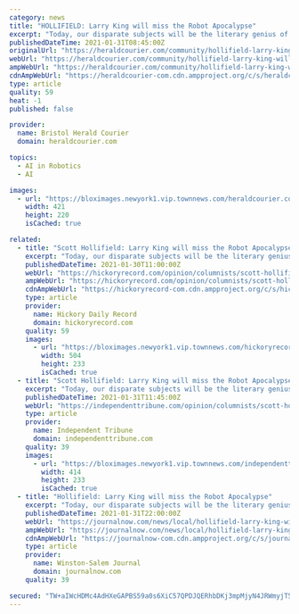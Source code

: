 ```yaml
---
category: news
title: "HOLLIFIELD: Larry King will miss the Robot Apocalypse"
excerpt: "Today, our disparate subjects will be the literary genius of the late Larry King and the inevitable end of the world as we know it brought about by killer robots."
publishedDateTime: 2021-01-31T08:45:00Z
originalUrl: "https://heraldcourier.com/community/hollifield-larry-king-will-miss-the-robot-apocalypse/article_0eb64c84-7593-53b2-9aab-cc89f63f0239.html"
webUrl: "https://heraldcourier.com/community/hollifield-larry-king-will-miss-the-robot-apocalypse/article_0eb64c84-7593-53b2-9aab-cc89f63f0239.html"
ampWebUrl: "https://heraldcourier.com/community/hollifield-larry-king-will-miss-the-robot-apocalypse/article_0eb64c84-7593-53b2-9aab-cc89f63f0239.amp.html"
cdnAmpWebUrl: "https://heraldcourier-com.cdn.ampproject.org/c/s/heraldcourier.com/community/hollifield-larry-king-will-miss-the-robot-apocalypse/article_0eb64c84-7593-53b2-9aab-cc89f63f0239.amp.html"
type: article
quality: 59
heat: -1
published: false

provider:
  name: Bristol Herald Courier
  domain: heraldcourier.com

topics:
  - AI in Robotics
  - AI

images:
  - url: "https://bloximages.newyork1.vip.townnews.com/heraldcourier.com/content/tncms/assets/v3/editorial/1/f3/1f39f51e-b959-11e8-aa23-5b9e7b3fa293/5b9dc17bef052.image.jpg"
    width: 421
    height: 220
    isCached: true

related:
  - title: "Scott Hollifield: Larry King will miss the Robot Apocalypse"
    excerpt: "Today, our disparate subjects will be the literary genius of the late Larry King and the inevitable end of the world as we know it brought about by killer robots."
    publishedDateTime: 2021-01-30T11:00:00Z
    webUrl: "https://hickoryrecord.com/opinion/columnists/scott-hollifield-larry-king-will-miss-the-robot-apocalypse/article_45f1e9e2-61a8-11eb-b0c5-dfa087330ef1.html"
    ampWebUrl: "https://hickoryrecord.com/opinion/columnists/scott-hollifield-larry-king-will-miss-the-robot-apocalypse/article_45f1e9e2-61a8-11eb-b0c5-dfa087330ef1.amp.html"
    cdnAmpWebUrl: "https://hickoryrecord-com.cdn.ampproject.org/c/s/hickoryrecord.com/opinion/columnists/scott-hollifield-larry-king-will-miss-the-robot-apocalypse/article_45f1e9e2-61a8-11eb-b0c5-dfa087330ef1.amp.html"
    type: article
    provider:
      name: Hickory Daily Record
      domain: hickoryrecord.com
    quality: 59
    images:
      - url: "https://bloximages.newyork1.vip.townnews.com/hickoryrecord.com/content/tncms/assets/v3/editorial/4/5e/45eb0942-61a8-11eb-b0c4-7b12bc0878ae/60131fec0930e.image.jpg"
        width: 504
        height: 233
        isCached: true
  - title: "Scott Hollifield: Larry King will miss the Robot Apocalypse"
    excerpt: "Today, our disparate subjects will be the literary genius of the late Larry King and the inevitable end of the world as we know it brought about by killer robots."
    publishedDateTime: 2021-01-31T11:45:00Z
    webUrl: "https://independenttribune.com/opinion/columnists/scott-hollifield-larry-king-will-miss-the-robot-apocalypse/article_d06acca6-61a8-11eb-a150-9fda6da5ae72.html"
    type: article
    provider:
      name: Independent Tribune
      domain: independenttribune.com
    quality: 39
    images:
      - url: "https://bloximages.newyork1.vip.townnews.com/independenttribune.com/content/tncms/assets/v3/editorial/d/06/d06399e0-61a8-11eb-a14f-3ba7d121a494/601320d456440.image.jpg?crop=414%2C233%2C44%2C0&resize=414%2C233&order=crop%2Cresize"
        width: 414
        height: 233
        isCached: true
  - title: "Hollifield: Larry King will miss the Robot Apocalypse"
    excerpt: "Today, our disparate subjects will be the literary genius of the late Larry King and the inevitable end of the world as we know it brought about by killer robots."
    publishedDateTime: 2021-01-31T22:00:00Z
    webUrl: "https://journalnow.com/news/local/hollifield-larry-king-will-miss-the-robot-apocalypse/article_53c2c810-628f-11eb-8bbe-3339ac48fd6c.html"
    ampWebUrl: "https://journalnow.com/news/local/hollifield-larry-king-will-miss-the-robot-apocalypse/article_53c2c810-628f-11eb-8bbe-3339ac48fd6c.amp.html"
    cdnAmpWebUrl: "https://journalnow-com.cdn.ampproject.org/c/s/journalnow.com/news/local/hollifield-larry-king-will-miss-the-robot-apocalypse/article_53c2c810-628f-11eb-8bbe-3339ac48fd6c.amp.html"
    type: article
    provider:
      name: Winston-Salem Journal
      domain: journalnow.com
    quality: 39

secured: "TW+aIWcHDMc4AdHXeGAPBS59a0s6XiC57QPDJQERhbDKj3mpMjyN4JRWmyjT58qwsXO+55Ltg8pSm5AEMgqfVV9AwRr/dALgMFGb5qlLasYZlJhSKiGLsB2Y1J44XRoLWgwKi3pz0E6Ek+36fIV63wGG+JHNUtrPTCZAywCb1eT+NH2ojnNZvL4BLWuun5eKXUdcE7GN4D0r8o6mTz57Qs4hP2lhaMcxBaxGusvQrovP+igfR1PF2rnKy7M5VPH6KYuoEJ8hC3HyN9fJEaJ3huXhVwR/QUfxNFUrRukPxobBN9Qdb0WvuW3eiF5FlkyrpPFbdQ2T7q4mBs/F0SRrCZO/pwb4gi9nwrq/xOhlofc=;Wo10q7NB51ZyeNgY6KdIrQ=="
---
```



